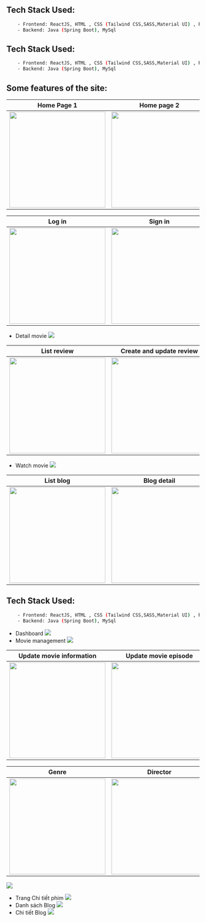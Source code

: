 ## Tech Stack Used:
```bash
    - Frontend: ReactJS, HTML , CSS (Tailwind CSS,SASS,Material UI) , Redux Toolkit
    - Backend: Java (Spring Boot), MySql
```
## Tech Stack Used:
```bash
    - Frontend: ReactJS, HTML , CSS (Tailwind CSS,SASS,Material UI) , Redux Toolkit
    - Backend: Java (Spring Boot), MySql
```
## Some features of the site:
Home Page 1                   |                   Home page 2
:---------------------------------:        |      :------------------------------:
<img src="./img_md/trang-chu.png" height="250">  | <img src="./img_md/trang-chu2.png" height="250">

Log in                    |                       Sign in
:---------------------------------:        |      :------------------------------:
<img src="./img_md/dang-nhap.png" height="250">  | <img src="./img_md/dang-ky.png" height="250">

- Detail movie
![](img_md/chi-tiet-phim1.png)

List review                    |                      Create and update review 
:---------------------------------:            |      :------------------------------:
<img src="./img_md/chi-tiet-phim2.png" height="250">  | <img src="./img_md/chi-tiet-phim3.png" height="250">
- Watch movie
![](img_md/xem-phim1.png)

List blog                                      |                       Blog detail 
:---------------------------------:            |      :------------------------------:
<img src="./img_md/danh-sach-blog.png" height="250">  | <img src="./img_md/detail-blog.png" height="250">
## Tech Stack Used:
```bash
    - Frontend: ReactJS, HTML , CSS (Tailwind CSS,SASS,Material UI) , Redux Toolkit
    - Backend: Java (Spring Boot), MySql
```
- Dashboard
![](img_md/img_md/dashboard.png)
- Movie management
![](img_md/admin-movie.png)

Update movie information                                      |                      Update movie episode
:---------------------------------:            |      :------------------------------:
<img src="./img_md/admin-movie-update1.png" height="250">  | <img src="./img_md/admin-movie-update2.png" height="250">


Genre                                          |           Director
:---------------------------------:            |      :------------------------------:
<img src="./img_md/admin-genre.png" height="250">  | <img src="./img_md/admin-director.png" height="250">

![](img_md/admin-movie.png)
- Trang Chi tiết phim
![](img_md/chiTietPhim.png)
- Danh sách Blog
![](img_md/danhSachBlog.png)
- Chi tiết Blog
![](img_md/chiTietBlog.png)
